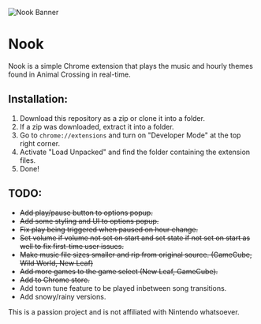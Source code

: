 ![Nook Banner](https://i.imgur.com/7FZCuXZ.jpg)
# Nook
Nook is a simple Chrome extension that plays the music and hourly themes found in Animal Crossing in real-time. 

## Installation:
1. Download this repository as a zip or clone it into a folder.
2. If a zip was downloaded, extract it into a folder.
3. Go to `chrome://extensions` and turn on "Developer Mode" at the top right corner.
4. Activate "Load Unpacked" and find the folder containing the extension files.
5. Done!

## TODO:
* ~~Add play/pause button to options popup.~~
* ~~Add some styling and UI to options popup.~~
* ~~Fix play being triggered when paused on hour change.~~
* ~~Set volume if volume not set on start and set state if not set on start as well to fix first-time user issues.~~
* ~~Make music file sizes smaller and rip from original source. (GameCube, Wild World, New Leaf)~~
* ~~Add more games to the game select (New Leaf, GameCube).~~
* ~~Add to Chrome store.~~
* Add town tune feature to be played inbetween song transitions.
* Add snowy/rainy versions.

This is a passion project and is not affiliated with Nintendo whatsoever.
